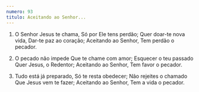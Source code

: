 ```yaml
---
numero: 93
titulo: Aceitando ao Senhor...
---
```

1. O Senhor Jesus te chama,
Só por Ele tens perdão;
Quer doar-te nova vida,
Dar-te paz ao coração;
Aceitando ao Senhor,
Tem perdão o pecador.

2. O pecado não impede
Que te chame com amor;
Esquecer o teu passado
Quer Jesus, o Redentor;
Aceitando ao Senhor,
Tem favor o pecador.

3. Tudo está já preparado,
Só te resta obedecer;
Não rejeites o chamado
Que Jesus vem te fazer;
Aceitando ao Senhor,
Tem a vida o pecador.
